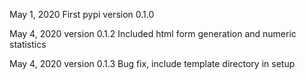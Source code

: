 May 1, 2020
First pypi version 0.1.0

May 4, 2020
version 0.1.2
Included html form generation and numeric statistics


May 4, 2020
version 0.1.3
Bug fix, include template directory in setup
